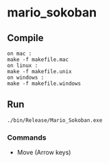 # mario_sokoban

## Compile
```
on mac :
make -f makefile.mac
on linux :
make -f makefile.unix 
on windows :
make -f makefile.windows 
```

## Run
```
./bin/Release/Mario_Sokoban.exe
```

### Commands
 - Move (Arrow keys)
